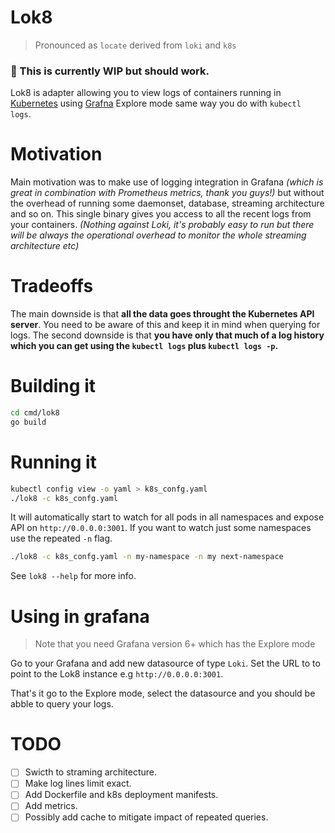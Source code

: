# Lok8
> Pronounced as `locate` derived from `loki` and `k8s`

### :construction:  This is currently WIP but should work.

Lok8 is adapter allowing you to view logs of containers running in [Kubernetes](https://kubernetes.io/) using [Grafna](https://grafana.com/) Explore mode same way
you do with `kubectl logs`.

# Motivation
Main motivation was to make use of logging integration in Grafana _(which is great
in combination with Prometheus metrics, thank you guys!)_ but without the overhead of running some daemonset,
database, streaming architecture and so on. This single binary gives you access
to all the recent logs from your containers. _(Nothing against Loki, it's probably
easy to run but there will be always the operational overhead to monitor the whole streaming architecture etc)_

# Tradeoffs
The main downside is that **all the data goes throught the Kubernetes API server**.
You need to be aware of this and keep it in mind when querying for logs.
The second downside is that **you have only that much of a log history which you
can get using the `kubectl logs` plus `kubectl logs -p`.**

# Building it
```bash
cd cmd/lok8
go build
```

# Running it
```bash
kubectl config view -o yaml > k8s_confg.yaml
./lok8 -c k8s_confg.yaml
```

It will automatically start to watch for all pods in all namespaces and expose API on `http://0.0.0.0:3001`.
If you want to watch just some namespaces use the repeated `-n` flag.
```bash
./lok8 -c k8s_confg.yaml -n my-namespace -n my next-namespace
```

See `lok8 --help` for more info.

# Using in grafana
> Note that you need Grafana version 6+ which has the Explore mode

Go to your Grafana and add new datasource of type `Loki`.
Set the URL to to point to the Lok8 instance e.g `http://0.0.0.0:3001`.

That's it go to the Explore mode, select the datasource and you should be abble to query your logs.

# TODO
- [ ] Swicth to straming architecture.
- [ ] Make log lines limit exact.
- [ ] Add Dockerfile and k8s deployment manifests.
- [ ] Add metrics.
- [ ] Possibly add cache to mitigate impact of repeated queries.
